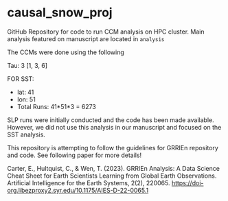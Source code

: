 # causal_snow_proj

GitHub Repository for code to run CCM analysis on HPC cluster.
Main analysis featured on manuscript are located in `analysis`

The CCMs were done using the following

Tau: 3 [1, 3, 6]

FOR SST:
- lat: 41
- lon: 51
- Total Runs: 41\*51\*3 = 6273 


SLP runs were initially conducted and the code has been made available. However,
we did not use this analysis in our manuscript and focused on the SST analysis.

This repository is attempting to follow the guidelines for GRRIEn repository and code.
See following paper for more details!

Carter, E., Hultquist, C., & Wen, T. (2023). GRRIEn Analysis: A Data Science Cheat Sheet for Earth Scientists Learning from Global Earth Observations. Artificial Intelligence for the Earth Systems, 2(2), 220065. https://doi-org.libezproxy2.syr.edu/10.1175/AIES-D-22-0065.1
